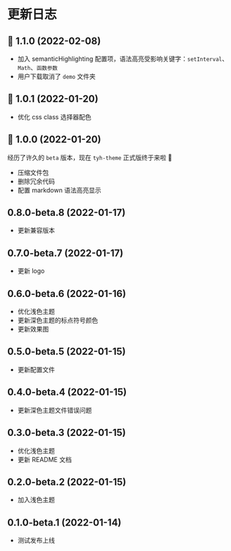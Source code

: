 # 更新日志

## :tada: 1.1.0 (2022-02-08)

- 加入 semanticHighlighting 配置项，语法高亮受影响关键字：`setInterval`、`Math`、`函数参数`
- 用户下载取消了 `demo` 文件夹

## :tada: 1.0.1 (2022-01-20)

- 优化 css class 选择器配色

## :tada: 1.0.0 (2022-01-20)

经历了许久的 `beta` 版本，现在 `tyh-theme` 正式版终于来啦 :tada:

- 压缩文件包
- 删除冗余代码
- 配置 markdown 语法高亮显示

## 0.8.0-beta.8 (2022-01-17)

- 更新兼容版本

## 0.7.0-beta.7 (2022-01-17)

- 更新 logo

## 0.6.0-beta.6 (2022-01-16)

- 优化浅色主题
- 更新深色主题的标点符号颜色
- 更新效果图

## 0.5.0-beta.5 (2022-01-15)

- 更新配置文件

## 0.4.0-beta.4 (2022-01-15)

- 更新深色主题文件错误问题

## 0.3.0-beta.3 (2022-01-15)

- 优化浅色主题
- 更新 README 文档

## 0.2.0-beta.2 (2022-01-15)

- 加入浅色主题

## 0.1.0-beta.1 (2022-01-14)

- 测试发布上线
